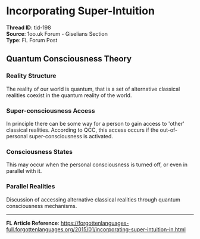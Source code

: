 # Incorporating Super-Intuition
**Thread ID**: tid-198  
**Source**: 1oo.uk Forum - Giselians Section  
**Type**: FL Forum Post  

## Quantum Consciousness Theory

### Reality Structure
The reality of our world is quantum, that is a set of alternative classical realities coexist in the quantum reality of the world.

### Super-consciousness Access
In principle there can be some way for a person to gain access to 'other' classical realities. According to QCC, this access occurs if the out-of-personal super-consciousness is activated.

### Consciousness States
This may occur when the personal consciousness is turned off, or even in parallel with it.

### Parallel Realities
Discussion of accessing alternative classical realities through quantum consciousness mechanisms.

---
**FL Article Reference**: https://forgottenlanguages-full.forgottenlanguages.org/2015/01/incorporating-super-intuition-in.html

